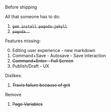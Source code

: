 
Before shipping


All that someone has to do:

1. ~~`gem install pagoda-jekyll`~~
2. ~~`pagoda .`~~

Features missing:

0. Editing user experience - new markdown
1. Command+Save - Autosave - Save interaction
2. ~~Command+Enter - Full Screen~~
3. Publish/Draft - UX


Dislikes:

1. ~~Travis failure because of grit~~

Remove

1. ~~Page Variables~~
